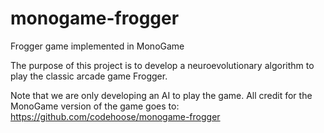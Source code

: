 # monogame-frogger
Frogger game implemented in MonoGame


The purpose of this project is to develop a neuroevolutionary algorithm to play the classic arcade game Frogger.


Note that we are only developing an AI to play the game. All credit for the MonoGame version of the game goes to:
https://github.com/codehoose/monogame-frogger
